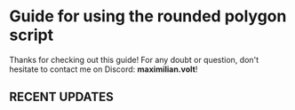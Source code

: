 # Guide for using the rounded polygon script

Thanks for checking out this guide!
For any doubt or question, don't hesitate to contact me on Discord: **maximilian.volt**!

## RECENT UPDATES
